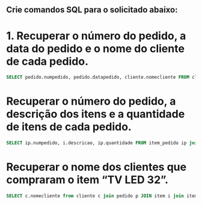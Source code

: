 ## Crie comandos SQL para o solicitado abaixo:

# 1. Recuperar o número do pedido, a data do pedido e o nome do cliente de cada pedido. 

```sql
SELECT pedido.numpedido, pedido.datapedido, cliente.nomecliente FROM cliente JOIN pedido ON cliente.numcliente = pedido.numcliente;
```

# Recuperar o número do pedido, a descrição dos itens e a quantidade de itens de cada pedido.

```sql
SELECT ip.numpedido, i.descricao, ip.quantidade FROM item_pedido ip join item i ON i.numItem= ip.numItem;
``` 

# Recuperar o nome dos clientes que compraram o item “TV LED 32”.
```sql
SELECT c.nomecliente from cliente c join pedido p JOIN item i join item_pedido ip on c.numCliente=p.numCliente and p.numPedido=ip.numPedido and i.numItem=ip.numItem WHERE i.descricao="TV LED 32";
``` 
